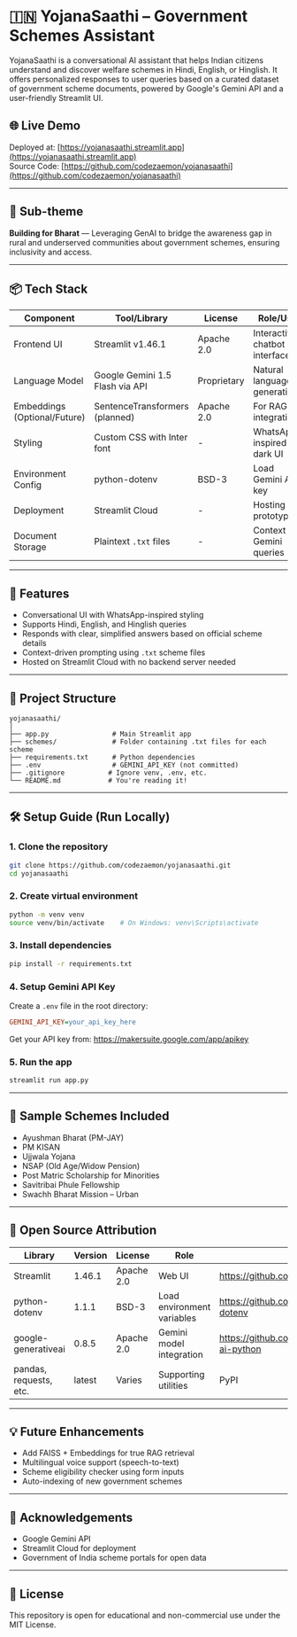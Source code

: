 # 🇮🇳 YojanaSaathi – Government Schemes Assistant

YojanaSaathi is a conversational AI assistant that helps Indian citizens understand and discover welfare schemes in Hindi, English, or Hinglish. It offers personalized responses to user queries based on a curated dataset of government scheme documents, powered by Google's Gemini API and a user-friendly Streamlit UI.

## 🌐 Live Demo
Deployed at: [https://yojanasaathi.streamlit.app](https://yojanasaathi.streamlit.app)  
Source Code: [https://github.com/codezaemon/yojanasaathi](https://github.com/codezaemon/yojanasaathi)

---

## 🧠 Sub-theme
**Building for Bharat** — Leveraging GenAI to bridge the awareness gap in rural and underserved communities about government schemes, ensuring inclusivity and access.

---

## 📦 Tech Stack

| Component             | Tool/Library                        | License  | Role/Use |
|----------------------|--------------------------------------|----------|----------|
| Frontend UI          | Streamlit v1.46.1                   | Apache 2.0 | Interactive chatbot interface |
| Language Model       | Google Gemini 1.5 Flash via API     | Proprietary | Natural language generation |
| Embeddings (Optional/Future) | SentenceTransformers (planned) | Apache 2.0 | For RAG integration |
| Styling              | Custom CSS with Inter font          | -        | WhatsApp-inspired dark UI |
| Environment Config   | python-dotenv                       | BSD-3     | Load Gemini API key |
| Deployment           | Streamlit Cloud                     | -         | Hosting the prototype |
| Document Storage     | Plaintext `.txt` files              | -         | Context for Gemini queries |

---

## 🚀 Features

- Conversational UI with WhatsApp-inspired styling
- Supports Hindi, English, and Hinglish queries
- Responds with clear, simplified answers based on official scheme details
- Context-driven prompting using `.txt` scheme files
- Hosted on Streamlit Cloud with no backend server needed

---

## 📁 Project Structure

```
yojanasaathi/
│
├── app.py                # Main Streamlit app
├── schemes/              # Folder containing .txt files for each scheme
├── requirements.txt      # Python dependencies
├── .env                  # GEMINI_API_KEY (not committed)
├── .gitignore           # Ignore venv, .env, etc.
└── README.md            # You're reading it!
```

---

## 🛠️ Setup Guide (Run Locally)

### 1. Clone the repository

```bash
git clone https://github.com/codezaemon/yojanasaathi.git
cd yojanasaathi
```

### 2. Create virtual environment

```bash
python -m venv venv
source venv/bin/activate    # On Windows: venv\Scripts\activate
```

### 3. Install dependencies

```bash
pip install -r requirements.txt
```

### 4. Setup Gemini API Key

Create a `.env` file in the root directory:

```ini
GEMINI_API_KEY=your_api_key_here
```

Get your API key from: https://makersuite.google.com/app/apikey

### 5. Run the app

```bash
streamlit run app.py
```

---

## 📄 Sample Schemes Included

- Ayushman Bharat (PM-JAY)
- PM KISAN
- Ujjwala Yojana
- NSAP (Old Age/Widow Pension)
- Post Matric Scholarship for Minorities
- Savitribai Phule Fellowship
- Swachh Bharat Mission – Urban

---

## 📝 Open Source Attribution

| Library | Version | License | Role | Link |
|---------|---------|---------|------|------|
| Streamlit | 1.46.1 | Apache 2.0 | Web UI | https://github.com/streamlit/streamlit |
| python-dotenv | 1.1.1 | BSD-3 | Load environment variables | https://github.com/theskumar/python-dotenv |
| google-generativeai | 0.8.5 | Apache 2.0 | Gemini model integration | https://github.com/google/generative-ai-python |
| pandas, requests, etc. | latest | Varies | Supporting utilities | PyPI |

---

## 💡 Future Enhancements

- Add FAISS + Embeddings for true RAG retrieval
- Multilingual voice support (speech-to-text)
- Scheme eligibility checker using form inputs
- Auto-indexing of new government schemes

---

## 🙏 Acknowledgements

- Google Gemini API
- Streamlit Cloud for deployment
- Government of India scheme portals for open data

---

## 💬 License

This repository is open for educational and non-commercial use under the MIT License.

